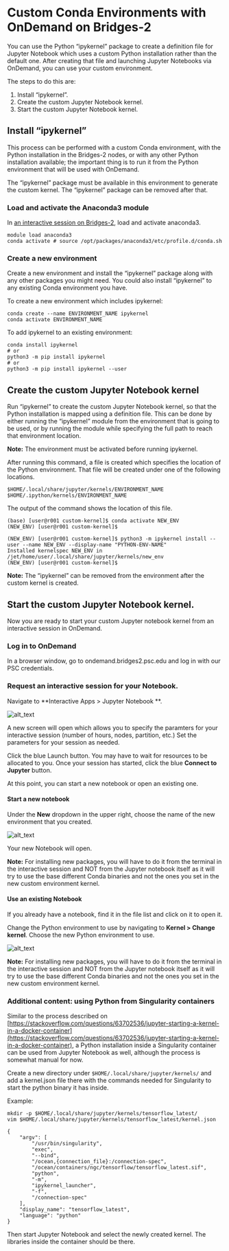 # Custom Conda Environments with OnDemand on Bridges-2

You can  use the Python “ipykernel” package to create a definition file for  Jupyter Notebook which
uses a custom Python installation rather than the default one. After creating that file and launching Jupyter Notebooks via
OnDemand, you can use your custom environment.

The steps to do this are:

1. Install “ipykernel”.
2. Create the custom Jupyter Notebook kernel.
3. Start the custom Jupyter Notebook kernel.

## Install “ipykernel”

This process can be performed with a custom Conda environment, with the Python installation in the Bridges-2 nodes, or
with any other Python installation available; the important thing is to run it from the Python environment that will 
be used with OnDemand.

The “ipykernel” package must be available in this environment to generate the custom kernel. The
“ipykernel” package can be removed after that.

### Load and activate the Anaconda3 module
In [an interactive session on Bridges-2](https://www.psc.edu/resources/bridges-2/user-guide-2/#interactive-sessions), load and activate anaconda3. 

```
module load anaconda3
conda activate # source /opt/packages/anaconda3/etc/profile.d/conda.sh
```

### Create a new environment

Create a new environment and install the “ipykernel” package along with any other packages you might need.
You could also install “ipykernel” to any existing Conda environment you have.

To create a new environment which includes ipykernel:

```
conda create --name ENVIRONMENT_NAME ipykernel
conda activate ENVIRONMENT_NAME
```

To add ipykernel to an existing environment:

```
conda install ipykernel
# or
python3 -m pip install ipykernel
# or
python3 -m pip install ipykernel --user
```

## Create the custom Jupyter Notebook kernel

Run “ipykernel” to create the custom Jupyter Notebook kernel, so that the Python installation is mapped using
a definition file. This can be done by either running the “ipykernel” module from the environment that is going to be
used, or by running the module while specifying the full path to reach that environment location.

**Note:** The environment must be activated before running ipykernel.

After running this command, a file is created  which specifies the location of the Python environment. That file will be created under one of the following locations. 

```
$HOME/.local/share/jupyter/kernels/ENVIRONMENT_NAME
$HOME/.ipython/kernels/ENVIRONMENT_NAME
```
The output of the command shows the location of this file.

```
(base) [user@r001 custom-kernel]$ conda activate NEW_ENV
(NEW_ENV) [user@r001 custom-kernel]$

(NEW_ENV) [user@r001 custom-kernel]$ python3 -m ipykernel install --user --name NEW_ENV --display-name "PYTHON-ENV-NAME"
Installed kernelspec NEW_ENV in /jet/home/user/.local/share/jupyter/kernels/new_env
(NEW_ENV) [user@r001 custom-kernel]$
```

**Note:** The “ipykernel” can be removed from the environment after the custom kernel is created.

## Start the custom Jupyter Notebook kernel.

Now you are ready to start your custom Jupyter notebook kernel from an interactive session in OnDemand.

### Log in to OnDemand
In a browser window, go to ondemand.bridges2.psc.edu and log in with our PSC credentials.

### Request an interactive session for your Notebook.

Navigate to  **Interactive Apps > Jupyter Notebook **.

![alt_text](images/image1.png "OnDemand at Bridges-2. Interactive Apps tab, Jupyter Notebook item.")

A new screen will open which allows you to specify the paramters for your interactive session (number of hours, nodes, partition, etc.) Set the parameters for your session as needed.

Click the blue Launch button. You may have to wait for resources to be allocated to you. Once your session has started, click the blue **Connect to Jupyter** button.

At this point, you can start a new notebook or open an existing one.

#### Start a new notebook

Under the **New** dropdown in the upper right, choose the name of the new environment that you created.

![alt_text](images/image2.png "OnDemand at Bridges-2. Jupyter Notebook is running, and a new Notebook is being started while selecting the custom Python environment just created.")

Your new Notebook will open.

**Note:** For installing new packages, you will have to do it from the terminal in the interactive session and NOT from the Jupyter notebook itself
as it will try to use the base different Conda binaries and not the ones you set in the new custom environment kernel.


#### Use an existing Notebook

If you already have a notebook, find it in the file list and click on it to open it.

Change the Python environment to use by navigating to **Kernel > Change kernel**.  Choose the new Python environment to use.

![alt_text](images/change-kernel.jpg "Choosing a new kernel from the dropdown menu")

**Note:** For installing new packages, you will have to do it from the terminal in the interactive session and NOT from the Jupyter notebook itself
as it will try to use the base different Conda binaries and not the ones you set in the new custom environment kernel.

### Additional content: using Python from Singularity containers

Similar to the process described
on  [https://stackoverflow.com/questions/63702536/jupyter-starting-a-kernel-in-a-docker-container](https://stackoverflow.com/questions/63702536/jupyter-starting-a-kernel-in-a-docker-container), a Python installation inside a Singularity container can be used from Jupyter Notebook as well, although the process
is somewhat manual for now.

Create a new directory under `$HOME/.local/share/jupyter/kernels/` and add a kernel.json file 
there with the commands needed for Singularity to start the python binary it has inside.

Example:

```
mkdir -p $HOME/.local/share/jupyter/kernels/tensorflow_latest/
vim $HOME/.local/share/jupyter/kernels/tensorflow_latest/kernel.json
```

```
{
    "argv": [
        "/usr/bin/singularity",
        "exec",
        "--bind",
        "/ocean,{connection_file}:/connection-spec",
        "/ocean/containers/ngc/tensorflow/tensorflow_latest.sif",
        "python",
        "-m",
        "ipykernel_launcher",
        "-f",
        "/connection-spec"
    ],
    "display_name": "tensorflow_latest",
    "language": "python"
}
```

Then start Jupyter Notebook and select the newly created kernel. The libraries inside the container should be there.

